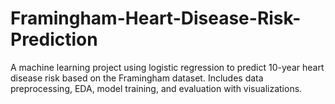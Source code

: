 # Framingham-Heart-Disease-Risk-Prediction
A machine learning project using logistic regression to predict 10-year heart disease risk based on the Framingham dataset. Includes data preprocessing, EDA, model training, and evaluation with visualizations.
